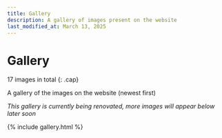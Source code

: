 ```yaml
---
title: Gallery
description: A gallery of images present on the website
last_modified_at: March 13, 2025
---
```


# Gallery
17 images in total
{: .cap}

A gallery of the images on the website (newest first)

*This gallery is currently being renovated, more images will appear below later soon*

{% include gallery.html %}
